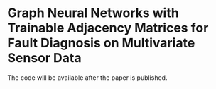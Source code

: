 # Graph Neural Networks with Trainable Adjacency Matrices for Fault Diagnosis on Multivariate Sensor Data
The code will be available after the paper is published.
